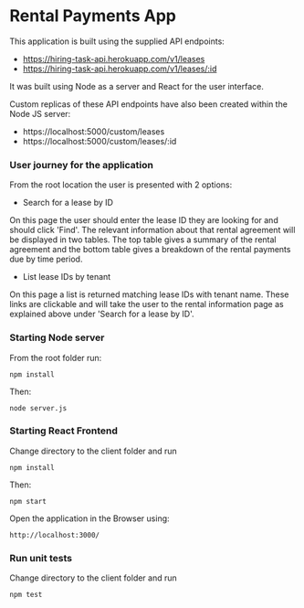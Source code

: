 # Rental Payments App

This application is built using the supplied API endpoints:

* https://hiring-task-api.herokuapp.com/v1/leases
* https://hiring-task-api.herokuapp.com/v1/leases/:id

It was built using Node as a server and React for the user interface.

Custom replicas of these API endpoints have also been created within the Node JS server:

* https://localhost:5000/custom/leases
* https://localhost:5000/custom/leases/:id

### User journey for the application

From the root location the user is presented with 2 options:

* Search for a lease by ID

On this page the user should enter the lease ID they are looking for and should click 'Find'. The relevant information about that rental agreement will be displayed in two tables. The top table gives a summary of the rental agreement and the bottom table gives a breakdown of the rental payments due by time period.

* List lease IDs by tenant

On this page a list is returned matching lease IDs with tenant name. These links are clickable and will take the user to the rental information page as explained above under 'Search for a lease by ID'.

### Starting Node server

From the root folder run:

`npm install`

Then:

`node server.js`

### Starting React Frontend

Change directory to the client folder and run

`npm install`

Then:

`npm start`

Open the application in the Browser using:

`http://localhost:3000/`

### Run unit tests

Change directory to the client folder and run

`npm test`

